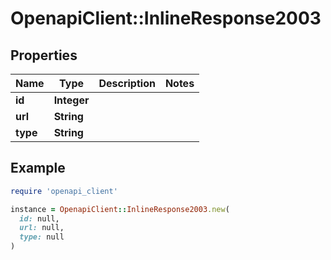 # OpenapiClient::InlineResponse2003

## Properties

| Name | Type | Description | Notes |
| ---- | ---- | ----------- | ----- |
| **id** | **Integer** |  |  |
| **url** | **String** |  |  |
| **type** | **String** |  |  |

## Example

```ruby
require 'openapi_client'

instance = OpenapiClient::InlineResponse2003.new(
  id: null,
  url: null,
  type: null
)
```

